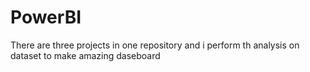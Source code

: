 # PowerBI
There are three projects in one repository and i perform th analysis on dataset to make amazing daseboard
